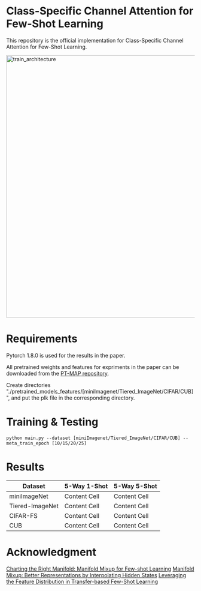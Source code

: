 # Class-Specific Channel Attention for Few-Shot Learning
This repository is the official implementation for Class-Specific Channel Attention for Few-Shot Learning.


<img width="700" alt="train_architecture" src="https://user-images.githubusercontent.com/78190023/187135637-4754a7d9-746d-468d-b1e5-faeb17437811.png">



# Requirements
Pytorch 1.8.0 is used for the results in the paper.

All pretrained weights and features for expriments in the paper can be downloaded from the [PT-MAP repository](https://github.com/yhu01/PT-MAP#requirements).

Create directories "./pretrained_models_features/[miniImagenet/Tiered_ImageNet/CIFAR/CUB]", and put the plk file in the corresponding directory.

# Training & Testing
```
python main.py --dataset [miniImagenet/Tiered_ImageNet/CIFAR/CUB] --meta_train_epoch [10/15/20/25]
```

# Results

| Dataset  | 5-Way 1-Shot | 5-Way 5-Shot |
| ------------- | ------------- | ------------- |
| miniImageNet  | Content Cell  | Content Cell  |
| Tiered-ImageNet  | Content Cell  | Content Cell  |
| CIFAR-FS  | Content Cell  | Content Cell  |
| CUB  | Content Cell  | Content Cell  |

# Acknowledgment
[Charting the Right Manifold: Manifold Mixup for Few-shot Learning](https://arxiv.org/pdf/1907.12087v3.pdf)
[Manifold Mixup: Better Representations by Interpolating Hidden States](https://arxiv.org/pdf/1806.05236.pdf)
[Leveraging the Feature Distribution in Transfer-based Few-Shot Learning](https://arxiv.org/pdf/2006.03806.pdf)
